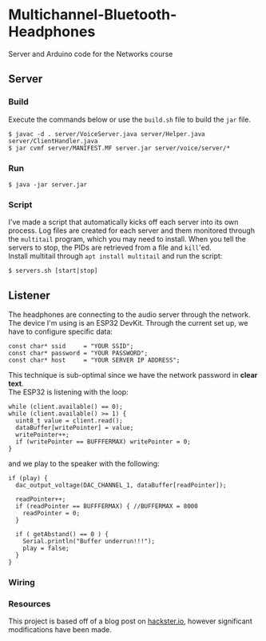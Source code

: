 # Multichannel-Bluetooth-Headphones
Server and Arduino code for the Networks course

## Server
### Build
Execute the commands below or use the `build.sh` file to build the `jar` file.  
```
$ javac -d . server/VoiceServer.java server/Helper.java server/ClientHandler.java
$ jar cvmf server/MANIFEST.MF server.jar server/voice/server/*
```
### Run
```
$ java -jar server.jar
```

### Script
I've made a script that automatically kicks off each server into its own process. Log files are created for each server and them monitored through the `multitail` program, which you may need to install. When you tell the servers to stop, the PIDs are retrieved from a file and `kill`'ed.  
Install multitail through `apt install multitail` and run the script:
```
$ servers.sh [start|stop]
```

## Listener
The headphones are connecting to the audio server through the network. The device I'm using is an ESP32 DevKit. Through the current set up, we have to configure specific data:
```
const char* ssid     = "YOUR SSID";
const char* password = "YOUR PASSWORD";
const char* host     = "YOUR SERVER IP ADDRESS"; 
```
This technique is sub-optimal since we have the network password in **clear text**.  
The ESP32 is listening with the loop:
```
while (client.available() == 0);
while (client.available() >= 1) {
  uint8_t value = client.read();
  dataBuffer[writePointer] = value;
  writePointer++;
  if (writePointer == BUFFFERMAX) writePointer = 0;
}
```
and we play to the speaker with the following:
```
if (play) {
  dac_output_voltage(DAC_CHANNEL_1, dataBuffer[readPointer]);

  readPointer++;
  if (readPointer == BUFFFERMAX) { //BUFFERMAX = 8000
    readPointer = 0;
  }

  if ( getAbstand() == 0 ) {
    Serial.println("Buffer underrun!!!");
    play = false;
  }
}
```
### Wiring

### Resources
This project is based off of a blog post on [hackster.io](https://www.hackster.io/julianfschroeter/stream-your-audio-on-the-esp32-2e4661#code), however significant modifications have been made.
